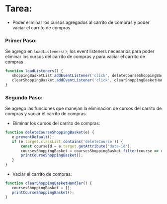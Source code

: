 # Tarea:
 
 - Poder eliminar los cursos agregados  al carrito de compras y poder vaciar el carrito de compras.

 ### Primer Paso:
 
  Se agrego en `loadListeners()`; los event listeners necesarios para poder eliminar los cursos del carrito de compras y para vaciar el carrito de compras .

 ```javascript
function loadListeners() {
    shoppingBasketList.addEventListener('click', deleteCourseShoppingBasket); 
    clearShoppingBasket.addEventListener('click', clearShoppingBasketHandler);
} 
 ```

 ### Segundo Paso:
 
 Se agrego las funciones que manejan la eliminacion de cursos del carrito de compras y vaciar el carrito de compras.


- Eliminar los cursos del carrito de compras:

 ```javascript
function deleteCourseShoppingBasket(e) {
    e.preventDefault();
    if (e.target.classList.contains('deleteCourse')) {
        const courseId = e.target.getAttribute('data-id');
        coursesShoppingBasket = coursesShoppingBasket.filter(course => course.id !== courseId);
        printCourseShoppingBasket();
    }
}
 ```

- Vaciar el carrito de compras:

 ```javascript
function clearShoppingBasketHandler() {
    coursesShoppingBasket = [];
    printCourseShoppingBasket();
}

 ```